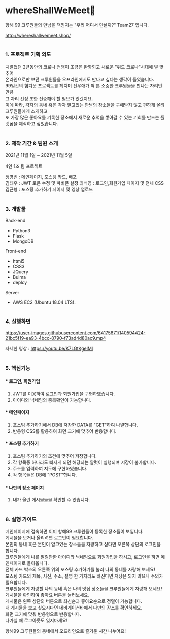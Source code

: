 # whereShallWeMeet🎈
항해 99 크루원들의 만남을 책임지는 "우리 어디서 만날까?" Team27 입니다.  

http://whereshallwemeet.shop/  
#



### 1. 프로젝트 기획 의도  

치열했던 2년동안의 코로나 전쟁이 조금은 완화되고 새로운 "위드 코로나"시대에 발 맞추어  
온라인으로만 보던 크루원들을 오프라인에서도 만나고 싶다는 생각이 들었습니다.  
99일간의 힘겨운 프로젝트를 헤치며 전우애가 싹 튼 소중한 크루원들을 만나는 자리인 만큼  
그 자리 선정 또한 신중해야 할 필요가 있겠지요.  
이에 따라, 각자의 동네 혹은 각자 알고있는 만남의 장소들을 구애받지 않고 편하게 올려 크루원들에게 소개하고  
또 가장 많은 좋아요를 기록한 장소에서 새로운 추억을 쌓아갈 수 있는 기회를 만드는 플랫폼을 제작하고 싶었습니다.  
#
### 2. 제작 기간 & 팀원 소개  
2021년 11월 1일 ~ 2021년 11월 5일  

4인 1조 팀 프로젝트  

정영빈 : 메인페이지, 포스팅 카드, 배포  
김태우 : JWT 토큰 수정 및 파비콘 설정 
최석영 : 로그인,회원가입 페이지 및 전체 CSS
김근형 : 포스팅 추가하기 페이지 및 영상 업로드  
#
### 3. 개발툴
Back-end  
* Python3
* Flask
* MongoDB

Front-end  
* html5
* CSS3
* JQuery
* Bulma
* deploy

Server 
* AWS EC2 (Ubuntu 18.04 LTS). 

#

### 4. 실행화면

https://user-images.githubusercontent.com/64175671/140594424-21bc5f19-ea93-4bcc-8790-f73ad4d80ac9.mp4


자세한 영상 : https://youtu.be/K7LGtKgeIMI

#
### 5. 핵심기능
#### * 로그인, 회원가입
1. JWT를 이용하여 로그인과 회원가입을 구현하였습니다.
2. 아이디와 닉네임의 중복확인이 가능합니다.

#### * 메인페이지
1. 포스팅 추가하기에서 DB에 저장한 DATA를 "GET"하여 나열합니다.
2. 반응형 CSS를 활용하여 화면 크기에 맞추어 반응합니다.

#### * 포스팅 추가하기
1. 포스팅 추가하기의 조건에 맞추어 저장합니다.
2. 각 항목중 하나라도 빠지게 되면 해당되는 알럿이 실행되며 저장이 불가합니다.
3. 주소를 입력하여 지도에 구현하였습니다.
4. 각 항목들은 DB에 "POST"합니다.

#### * 나만의 장소 페이지
1. 내가 올린 게시물들을 확인할 수 있습니다.
#
### 6. 실행 가이드
메인페이지에 접속하면 이미 항해99 크루원들이 등록한 장소들이 보입니다.  
게시물을 보거나 올리려면 로그인이 필요합니다.  
본인의 동네 혹은 본인이 알고있는 장소들을 자랑하고 싶다면 오른쪽 상단의 로그인을 합니다.  
크루원들에게 나를 알릴만한 아이디와 닉네임으로 회원가입을 하시고, 로그인을 하면 메인페이지로 돌아옵니다.  
전체 카드 박스의 오른쪽 위의 포스팅 추가하기를 눌러 나의 동네를 자랑해 보세요!  
포스팅 카드의 제목, 사진, 주소, 설명 한 가지라도 빠진다면 저장은 되지 않으니 주의가 필요합니다.  
크루원들에게 자랑할 나의 동네 혹은 나의 맛집 장소들을 크루원들에게 자랑해 보세요!  
게시물을 확인하여 좋아요 버튼을 눌러보세요.  
게시물은 왼쪽 상단의 버튼으로 최신순과 좋아요순으로 정렬이 가능합니다.  
내 게시물을 보고 싶으시다면 네비게이션바에서 나만의 장소를 확인하세요.  
화면 크기에 맞춰 반응형으로 반응합니다.  
나가실 때 로그아웃도 잊지마세요!  
  
  
항해99 크루원들의 동네에서 오프라인으로 즐거운 시간 나누어요!
